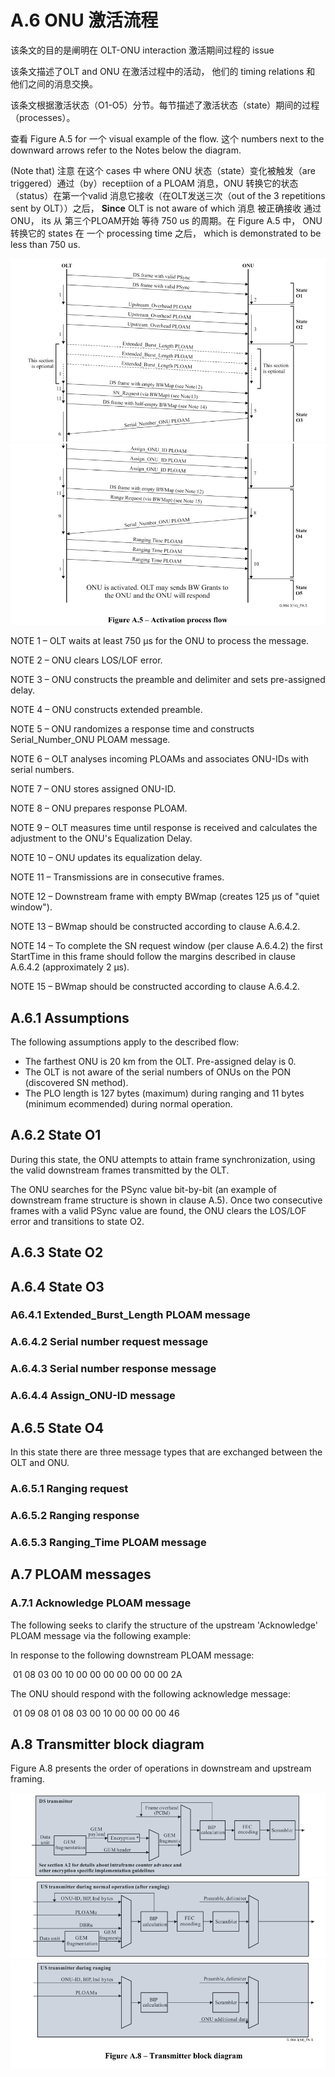 # A.6 ONU 激活流程

该条文的目的是阐明在 OLT-ONU interaction 激活期间过程的 issue 



该条文描述了OLT and ONU 在激活过程中的活动， 他们的 timing relations 和 他们之间的消息交换。

该条文根据激活状态（O1-O5）分节。每节描述了激活状态（state）期间的过程（processes）。

查看 Figure A.5 for 一个 visual example of the flow. 这个 numbers next to the downward arrows refer to the Notes below the diagram.

(Note that) 注意 在这个 cases 中 where ONU 状态（state）变化被触发（are triggered）通过（by）receptiion of a PLOAM 消息，ONU 转换它的状态（status）在第一个valid 消息它接收（在OLT发送三次（out of the 3 repetitions sent by OLT））之后， **Since** OLT is not aware of which 消息 被正确接收 通过ONU， its 从 第三个PLOAM开始 等待 750 us 的周期。在 Figure A.5 中， ONU 转换它的 states 在 一个 processing time 之后， which is demonstrated to be less than 750 us.

![FigureA.5-part1](../res/FigureA.5_part1.png)
![FigureA.5-part2](../res/FigureA.5_part2.png)



NOTE 1 – OLT waits at least 750 μs for the ONU to process the message. 

NOTE 2 – ONU clears LOS/LOF error. 

NOTE 3 – ONU constructs the preamble and delimiter and sets pre-assigned delay. 

NOTE 4 – ONU constructs extended preamble. 

NOTE 5 – ONU randomizes a response time and constructs Serial_Number_ONU PLOAM message. 

NOTE 6 – OLT analyses incoming PLOAMs and associates ONU-IDs with serial numbers. 

NOTE 7 – ONU stores assigned ONU-ID.

NOTE 8 – ONU prepares response PLOAM. 

NOTE 9 – OLT measures time until response is received and calculates the adjustment to the ONU's Equalization Delay. 

NOTE 10 – ONU updates its equalization delay. 

NOTE 11 – Transmissions are in consecutive frames. 

NOTE 12 – Downstream frame with empty BWmap (creates 125 μs of "quiet window"). 

NOTE 13 – BWmap should be constructed according to clause A.6.4.2. 

NOTE 14 – To complete the SN request window (per clause A.6.4.2) the first StartTime in this frame should follow the margins described in clause A.6.4.2 (approximately 2 μs). 

NOTE 15 – BWmap should be constructed according to clause A.6.4.2.



## A.6.1 Assumptions

The following assumptions apply to the described flow: 

- The farthest ONU is 20 km from the OLT. Pre-assigned delay is 0.
- The OLT is not aware of the serial numbers of ONUs on the PON (discovered SN method).
- The PLO length is 127 bytes (maximum) during ranging and 11 bytes (minimum ecommended) during normal operation.







## A.6.2 State O1

During this state, the ONU attempts to attain frame synchronization, using the valid downstream frames transmitted by the OLT.

The ONU searches for the PSync value bit-by-bit (an example of downstream frame structure is shown in clause A.5). Once two consecutive frames with a valid PSync value are found, the ONU clears the LOS/LOF error and transitions to state O2.



## A.6.3 State O2



## A.6.4 State O3



### A6.4.1 Extended_Burst_Length PLOAM message

### A.6.4.2 Serial number request message

### A.6.4.3 Serial number response message

### A.6.4.4 Assign_ONU-ID message



## A.6.5 State O4

In this state there are three message types that are exchanged between the OLT and ONU.

### A.6.5.1 Ranging request

### A.6.5.2 Ranging response

### A.6.5.3 Ranging_Time PLOAM message



## A.7 PLOAM messages

### A.7.1 Acknowledge PLOAM message

The following seeks to clarify the structure of the upstream 'Acknowledge' PLOAM message via the following example:

  In response to the following downstream PLOAM message:

​	01 08 03 00 10 00 00 00 00 00 00 00 2A

  The ONU should respond with the following acknowledge message:

​	01 09 08 01 08 03 00 10 00 00 00 00 46





## A.8 Transmitter block diagram

Figure A.8 presents the order of operations in downstream and upstream framing.

![FigureA.8 part1](../res/FigureA.8_part1.png)
![FigureA.8 part2](../res/FigureA.8_part2.png)
![FigureA.8 part3](../res/FigureA.8_part3.png)



